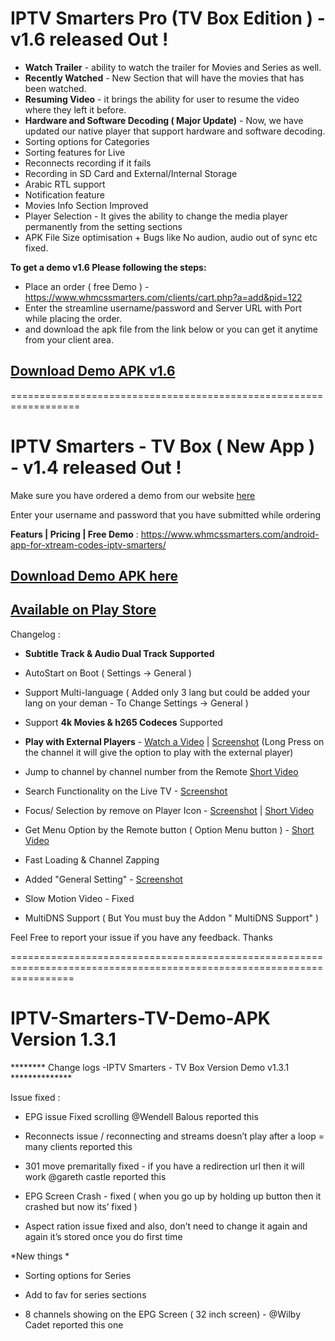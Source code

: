 # IPTV Smarters Pro (TV Box Edition  ) - v1.6 released Out ! 

- **Watch Trailer** - ability to watch the trailer for Movies and Series as well. 
- **Recently Watched** - New Section that will have the movies that has been watched. 
- **Resuming Video**  - it brings the ability for user to resume the video where they left it before. 
- **Hardware and Software Decoding ( Major Update)** - Now, we have updated our native player that support hardware and software decoding. 
- Sorting options for Categories 
- Sorting features for Live 
- Reconnects recording if it fails 
- Recording in SD Card and External/Internal Storage
- Arabic RTL support
- Notification feature
- Movies Info Section Improved 
- Player Selection - It gives the ability to change the media player permanently from the setting sections 
- APK File Size optimisation + Bugs like No audion, audio out of sync etc fixed. 

**To get a demo v1.6 Please following the steps:**

- Place an order ( free Demo ) - https://www.whmcssmarters.com/clients/cart.php?a=add&pid=122
- Enter the streamline username/password and Server URL with Port while placing the order. 
- and download the apk file from the link below or you can get it anytime from your client area. 

## [Download Demo APK v1.6](https://www.whmcssmarters.com/clients/dl.php?type=d&id=59)

==================================================================


# IPTV Smarters - TV Box ( New App ) - v1.4 released Out ! 

Make sure you have ordered a demo from our website [here](https://www.whmcssmarters.com/android-app-for-xtream-codes-iptv-smarters/)


Enter your username and password that you have submitted while ordering 

**Featurs | Pricing | Free Demo** : https://www.whmcssmarters.com/android-app-for-xtream-codes-iptv-smarters/

## [Download Demo APK here](https://www.whmcssmarters.com/clients/dl.php?type=d&id=59)

## [Available on Play Store](https://play.google.com/store/apps/details?id=com.nst.iptvsmarterstvbox)

Changelog : 

- **Subtitle Track & Audio Dual Track Supported**

- AutoStart on Boot  ( Settings -> General ) 

- Support Multi-language ( Added only 3 lang but could be added your lang on your deman - To Change Settings -> General ) 

- Support **4k Movies & h265 Codeces** Supported

- **Play with External Players** - [Watch a Video](https://www.dropbox.com/s/2vowzrtbzxy3yu9/playwithexternal.mp4?dl=0)  |  [Screenshot](https://www.dropbox.com/s/z3dcias420j0kpe/PlaywithExternal.jpeg?dl=0)
(Long Press on the channel it will give the option to play with the external player)

- Jump to channel by channel number from the Remote [Short Video](https://www.dropbox.com/s/qdhbaiw9a318gcn/channel-number.mp4?dl=0)

- Search Functionality on the Live TV  - [Screenshot](https://www.dropbox.com/s/1w1ms2g96st0rv4/Search%20Functionality%20.jpeg?dl=0)

- Focus/ Selection by remove on Player Icon - [Screenshot](https://www.dropbox.com/s/xhd8mb2iz7df8qa/focus.jpeg?dl=0) | [Short Video](https://www.dropbox.com/s/a8ralflb95erm21/focus%3Aclicking%20by%20remote%20on%20player.mp4?dl=0)

- Get Menu Option by the Remote button ( Option Menu button ) - [Short Video](https://www.dropbox.com/s/4bm3g1mhnbn87qp/options-menu.mp4?dl=0)

- Fast Loading & Channel Zapping 

- Added "General Setting" - [Screenshot](https://www.dropbox.com/s/senquqwi0hobzw6/general%20setting.jpeg?dl=0)

- Slow Motion Video - Fixed 

- MultiDNS Support ( But You must buy the Addon " MultiDNS Support" )


Feel Free to report your issue if you have any feedback. Thanks



=======================================================================================================================

# IPTV-Smarters-TV-Demo-APK Version 1.3.1

******** Change logs -IPTV Smarters - TV Box Version Demo v1.3.1 **************

 Issue fixed : 

- EPG issue Fixed  scrolling  @Wendell Balous reported this
- Reconnects issue / reconnecting and streams doesn’t play after a loop  = many clients reported this
- 301 move premaritally fixed - if you have a redirection url then it will work @gareth castle reported this
- EPG Screen Crash - fixed ( when you go up by holding up button then it crashed but now its’ fixed )

- Aspect ration issue fixed  and also, don’t need to change it again and again it’s stored once you do first time 

*New things *

- Sorting options for Series 

- Add to fav for series sections 

- 8 channels showing on the EPG Screen ( 32 inch screen) - @Wilby Cadet reported this one 
